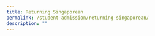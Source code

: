 ```yaml
---
title: Returning Singaporean
permalink: /student-admission/returning-singaporean/
description: ""
---
```

